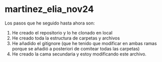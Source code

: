 # martinez_elia_nov24

Los pasos que he seguido hasta ahora son:
1. He creado el repositorio y lo he clonado en local
2. He creado toda la estructura de carpetas y archivos
3. He añadido el gitignore (que he tenido que modificar en ambas ramas porque se añadió a posteriori de comitear todas las carpetas)
4. He creado la cama secundaria y estoy modificando este archivo.